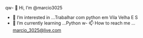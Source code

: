 qw- 👋 Hi, I’m @marcio3025
- 👀 I’m interested in ...Trabalhar  com python em Vila Velha E S 
- 🌱 I’m currently learning ...Python 
w- 📫 How to reach me ... marcio_3025@live.com

<!---
marcio3025/marcio3025 is a ✨ special ✨ repository because its `README.md` (this file) appears on your GitHub profile.
You can click the Preview link to take a look at your changes.
--->
